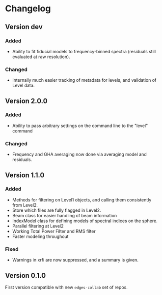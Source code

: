 # Changelog

## Version dev

### Added

- Ability to fit fiducial models to frequency-binned spectra (residuals still evaluated
  at raw resolution).

### Changed

- Internally much easier tracking of metadata for levels, and validation of Level data.

## Version 2.0.0

### Added

- Ability to pass arbitrary settings on the command line to the "level" command

### Changed

- Frequency and GHA averaging now done via averaging model and residuals.

## Version 1.1.0

### Added
- Methods for filtering on Level1 objects, and calling them consistently from Level2.
- Store which files are fully flagged in Level2.
- Beam class for easier handling of beam information
- IndexModel class for defining models of spectral indices on the sphere.
- Parallel filtering at Level2
- Working Total Power Filter and RMS filter
- Faster modeling throughout

### Fixed
- Warnings in xrfi are now suppressed, and a summary is given.

## Version 0.1.0

First version compatible with new `edges-collab` set of repos.
